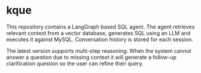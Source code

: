 # kque

This repository contains a LangGraph based SQL agent. The agent retrieves relevant context from a vector database, generates SQL using an LLM and executes it against MySQL. Conversation history is stored for each session.

The latest version supports multi-step reasoning. When the system cannot answer a question due to missing context it will generate a follow-up clarification question so the user can refine their query.
